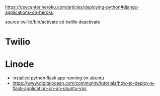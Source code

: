 
https://devcenter.heroku.com/articles/deploying-python#django-applications-on-heroku

source twillio/bin/activate
cd twillio
deactivate


# Twilio

# Linode
- installed python flask app running on ubuntu
- https://www.digitalocean.com/community/tutorials/how-to-deploy-a-flask-application-on-an-ubuntu-vps
